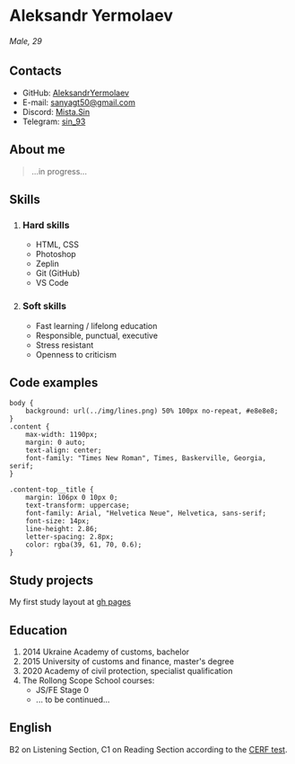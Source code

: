 # Aleksandr Yermolaev 
###### Male, 29
## Contacts
* GitHub: [AleksandrYermolaev](https://github.com/AleksandrYermolaev)
* E-mail: sanyagt50@gmail.com
* Discord: [Mista.Sin](https://discordapp.com/users/328286184348581893)
* Telegram: [sin_93](https://t.me/sin_93)
## About me
>...in progress...
## Skills
1) ### Hard skills
   * HTML, CSS
   * Photoshop
   * Zeplin
   * Git (GitHub)
   * VS Code
2) ### Soft skills
   * Fast learning / lifelong education
   * Responsible, punctual, executive
   * Stress resistant
   * Openness to criticism
## Code examples
```
body {
    background: url(../img/lines.png) 50% 100px no-repeat, #e8e8e8;
}
.content {
    max-width: 1190px;
    margin: 0 auto;
    text-align: center;
    font-family: "Times New Roman", Times, Baskerville, Georgia, serif;
}

.content-top__title {
    margin: 106px 0 10px 0;
    text-transform: uppercase;
    font-family: Arial, "Helvetica Neue", Helvetica, sans-serif;
    font-size: 14px;
    line-height: 2.86;
    letter-spacing: 2.8px;
    color: rgba(39, 61, 70, 0.6);
}
```
## Study projects
My first study layout at [gh pages](https://aleksandryermolaev.github.io/study_first_layout/)
## Education
1) 2014 Ukraine Academy of сustoms, bachelor
2) 2015 University of customs and finance, master's degree
3) 2020 Аcademy of civil protection, specialist qualification
4) The Rollong Scope School courses:
      * JS/FE Stage 0
      * ... to be continued...
## English
B2 on Listening Section, C1 on Reading Section according to the [CERF test](https://www.efset.org/cert/fdFwvR).

